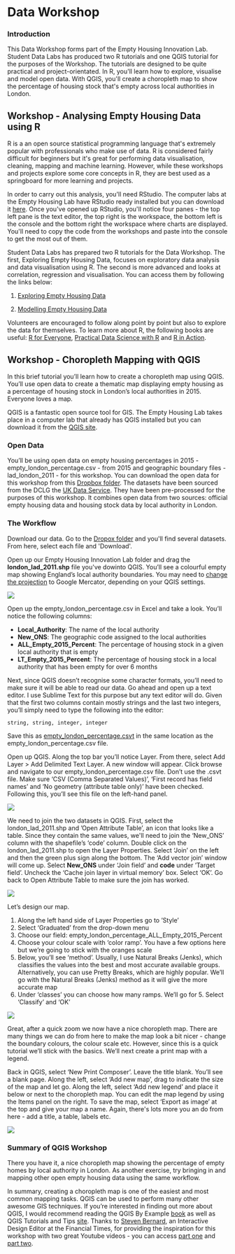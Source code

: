 # Data Workshop

### Introduction
This Data Workshop forms part of the Empty Housing Innovation Lab. Student Data Labs has produced two R tutorials and one QGIS tutorial for the purposes of the Workshop. The tutorials are designed to be quite practical and project-orientated. In R, you'll learn how to explore, visualise and model open data. With QGIS, you'll create a choropleth map to show the percentage of housing stock that's empty across local authorities in London.

## Workshop - Analysing Empty Housing Data using R
R is a an open source statistical programming language that's extremely popular with professionals who make use of data. R is considered fairly difficult for beginners but it's great for performing data visualisation, cleaning, mapping and machine learning. However, while these workshops and projects explore some core concepts in R, they are best used as a springboard for more learning and projects.

In order to carry out this analysis, you'll need RStudio. The computer labs at the Empty Housing Lab have RStudio ready installed but you can download it [here](https://www.rstudio.com/products/rstudio/download/). Once you've opened up RStudio, you'll notice four panes - the top left pane is the text editor, the top right is the workspace, the bottom left is the console and the bottom right the workspace where charts are displayed. You'll need to copy the code from the workshops and paste into the console to get the most out of them.

Student Data Labs has prepared two R tutorials for the Data Workshop. The first, Exploring Empty Housing Data, focuses on exploratory data analysis and data visualisation using R. The second is more advanced and looks at correlation, regression and visualisation. You can access them by following the links below:

1. [Exploring Empty Housing Data](http://rpubs.com/StudentDataLabs/Empty-Housing-Lab-1)

2. [Modelling Empty Housing Data](http://rpubs.com/StudentDataLabs/Empty-Housing-Lab-2)

Volunteers are encouraged to follow along point by point but also to explore the data for themselves. To learn more about R, the following books are useful: [R for Everyone](https://www.amazon.co.uk/Everyone-Advanced-Analytics-Graphics-Addison-Wesley/dp/0321888030), [Practical Data Science with R](https://www.amazon.co.uk/Practical-Data-Science-Nina-Zumel/dp/1617291560/ref=sr_1_1?s=books&ie=UTF8&qid=1477691407&sr=1-1&keywords=practical+data+science+with+r) and [R in Action](https://www.amazon.co.uk/Action-Data-Analysis-Graphics/dp/1617291382/ref=sr_1_1?s=books&ie=UTF8&qid=1477691440&sr=1-1&keywords=r+in+action). 

## Workshop - Choropleth Mapping with QGIS
In this brief tutorial you’ll learn how to create a choropleth map using QGIS. You’ll use open data to create a thematic map displaying empty housing as a percentage of housing stock in London’s local authorities in 2015. Everyone loves a map.

QGIS is a fantastic open source tool for GIS. The Empty Housing Lab takes place in a computer lab that already has QGIS installed but you can download it from the [QGIS site](http://www.qgis.org/en/site/forusers/download.html).

### Open Data
You’ll be using open data on empty housing percentages in 2015 - empty_london_percentage.csv - from 2015 and geographic boundary files - lad_london_2011 - for this workshop. You can download the open data for this workshop from this [Dropbox folder](https://www.dropbox.com/sh/446pg6rxdao1o2u/AAA7aGhH5zL35JA1k_rKnRSVa?dl=0). The datasets have been sourced from the DCLG the [UK Data Service](https://census.edina.ac.uk/bds.html). They have been pre-processed for the purposes of this workshop. It combines open data from two sources: official empty housing data and housing stock data by local authority in London.

### The Workflow
Download our data. Go to the [Dropox folder](https://www.dropbox.com/sh/446pg6rxdao1o2u/AAA7aGhH5zL35JA1k_rKnRSVa?dl=0) and you'll find several datasets. From here, select each file and 'Download'.

Open up our Empty Housing Innovation Lab folder and drag the <b>london_lad_2011.shp</b> file you've dowinto QGIS. You’ll see a colourful empty map showing England’s local authority boundaries. You may need to [change the projection](http://docs.qgis.org/2.2/en/docs/user_manual/working_with_projections/working_with_projections.html) to Google Mercator, depending on your QGIS settings.

![](https://studentdatalabs.files.wordpress.com/2016/10/screen-shot-2016-10-21-at-02-51-08.png)

Open up the empty_london_percentage.csv in Excel and take a look. You’ll notice the following columns:
+ <b>Local_Authority</b>: The name of the local authority
+ <b>New_ONS</b>: The geographic code assigned to the local authorities
+ <b>ALL_Empty_2015_Percent</b>: The percentage of housing stock in a given local authority that is empty
+ <b>LT_Empty_2015_Percent</b>: The percentage of housing stock in a local authority that has been empty for over 6 months

Next, since QGIS doesn’t recognise some character formats, you’ll need to make sure it will be able to read our data. Go ahead and open up a text editor. I use Sublime Text for this purpose but any text editor will do. Given that the first two columns contain mostly strings and the last two integers, you’ll simply need to type the following into the editor:
```
string, string, integer, integer
```
Save this as <u>empty_london_percentage.csvt</u> in the same location as the empty_london_percentage.csv file.

Open up QGIS. Along the top bar you’ll notice Layer. From there, select Add Layer > Add Delimited Text Layer. A new window will appear. Click browse and navigate to our empty_london_percentage.csv file. Don’t use the .csvt file. Make sure ‘CSV (Comma Separated Values)’, ‘First record has field names’ and ‘No geometry (attribute table only)’ have been checked. Following this, you’ll see this file on the left-hand panel.

![](https://studentdatalabs.files.wordpress.com/2016/10/screen-shot-2016-10-21-at-03-11-16.png)

We need to join the two datasets in QGIS. First, select the london_lad_2011.shp and ’Open Attribute Table’, an icon that looks like a table. Since they contain the same values, we'll need to join the ‘New_ONS’ column with the shapefile’s ‘code’ column. Double click on the london_lad_2011.shp to open the Layer Properties. Select ‘Join’ on the left and then the green plus sign along the bottom. The ‘Add vector join’ window will come up. Select <b>New_ONS</b> under ‘Join field’ and <b>code</b> under ’Target field’. Uncheck the ‘Cache join layer in virtual memory’ box. Select ‘OK’. Go back to Open Attribute Table to make sure the join has worked.

![](https://studentdatalabs.files.wordpress.com/2016/10/screen-shot-2016-10-21-at-02-52-49.png)

Let’s design our map. 

1. Along the left hand side of Layer Properties go to ’Style’
2. Select ‘Graduated’ from the drop-down menu
3. Choose our field: empty_london_percentage_ALL_Empty_2015_Percent
4. Choose your colour scale with ‘color ramp’. You have a few options here but we’re going to stick with the oranges scale
5. Below, you’ll see ‘method’. Usually, I use Natural Breaks (Jenks), which classifies the values into the best and most accurate available groups. Alternatively, you can use Pretty Breaks, which are highly popular. We’ll go with the Natural Breaks (Jenks) method as it will give the more accurate map
6. Under ‘classes’ you can choose how many ramps. We’ll go for 5. Select ‘Classify’ and ‘OK’

![](https://studentdatalabs.files.wordpress.com/2016/10/screen-shot-2016-10-21-at-02-55-39.png)

Great, after a quick zoom we now have a nice choropleth map. There are many things we can do from here to make the map look a bit nicer - change the boundary colours, the colour scale etc. However, since this is a quick tutorial we’ll stick with the basics. We’ll next create a print map with a legend.

Back in QGIS, select ‘New Print Composer’. Leave the title blank. You’ll see a blank page. Along the left, select ‘Add new map’, drag to indicate the size of the map and let go. Along the left, select ‘Add new legend’ and place it below or next to the choropleth map. You can edit the map legend by using the Items panel on the right. To save the map, select ‘Export as image’ at the top and give your map a name. Again, there's lots more you an do from here - add a title, a table, labels etc.

![](https://studentdatalabs.files.wordpress.com/2016/10/screen-shot-2016-10-21-at-03-28-38.png)

### Summary of QGIS Workshop
There you have it, a nice choropleth map showing the percentage of empty homes by local authority in London. As another exercise, try bringing in and mapping other open empty housing data using the same workflow.

In summary, creating a choropleth map is one of the easiest and most common mapping tasks. QGIS can be used to perform many other awesome GIS techniques. If you’re interested in finding out more about QGIS, I would recommend reading the QGIS By Example [book](https://www.amazon.co.uk/QGIS-Example-Alexander-Bruy/dp/1782174672) as well as QGIS Tutorials and Tips [site](http://www.qgistutorials.com/). Thanks to [Steven Bernard](https://www.youtube.com/channel/UCrBM8Ka8HhDAYvQY1VX2P0w/videos), an Interactive Design Editor at the Financial Times, for providing the inspiration for this workshop with two great Youtube videos - you can access [part one](https://www.youtube.com/watch?v=rG6UphZGmg4) and [part two](https://www.youtube.com/watch?v=TN_ltYfQorE).

